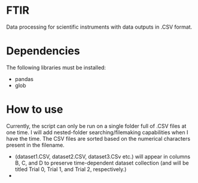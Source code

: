 FTIR
=====================
Data processing for scientific instruments with data outputs in .CSV format.

Dependencies
============
The following libraries must be installed:
* pandas
* glob

How to use 
============
Currently, the script can only be run on a single folder full of .CSV files at one time. I will add nested-folder searching/filemaking capabilities when I have the time. 
The CSV files are sorted based on the numerical characters present in the filename.
* (dataset1.CSV, dataset2.CSV, dataset3.CSv etc.) will appear in columns B, C, and D to preserve time-dependent dataset collection (and will be titled Trial 0, Trial 1, and Trial 2, respectively.)
* 
